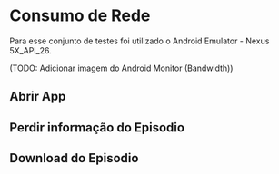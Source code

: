# Consumo de Rede

Para esse conjunto de testes foi utilizado o Android Emulator - Nexus 5X_API_26.

(TODO: Adicionar imagem do Android Monitor (Bandwidth))

## Abrir App

## Perdir informação do Episodio

## Download do Episodio
